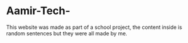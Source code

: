 # Aamir-Tech- 
This website was made as part of a school project, the content inside is random sentences but they were all made by me.
